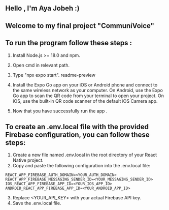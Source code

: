 ## Hello , I'm Aya Jobeh :)
## Welcome to my final project "CommuniVoice"

## To run the program follow these steps :
1. Install Node.js >= 18.0 and npm.
2. Open cmd in relevant path.
3. Type "npx expo start".
readme-preview

4. Install the Expo Go app on your iOS or Android phone and connect to the same wireless network as your computer. On Android, use the Expo Go app to scan the QR code from your terminal to open your project. On iOS, use the built-in QR code scanner of the default iOS Camera app.
5. Now that you have successfully run the app .


## To create an .env.local file with the provided Firebase configuration, you can follow these steps:
1. Create a new file named .env.local in the root directory of your React Native project.
2. Copy and paste the following configuration into the .env.local file:

```REACT_APP_FIREBASE_API_KEY=<YOUR_API_KEY>
REACT_APP_FIREBASE_AUTH_DOMAIN=<YOUR_AUTH_DOMAIN>
REACT_APP_FIREBASE_MESSAGING_SENDER_ID=<YOUR_MESSAGING_SENDER_ID>
IOS_REACT_APP_FIREBASE_APP_ID=<YOUR_IOS_APP_ID>
ANDROID_REACT_APP_FIREBASE_APP_ID=<YOUR_ANDROID_APP_ID>
```

3. Replace <YOUR_API_KEY> with your actual Firebase API key.
4. Save the .env.local file.

